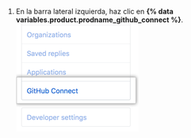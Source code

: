 1. En la barra lateral izquierda, haz clic en **{% data variables.product.prodname_github_connect %}**. ![Pestaña de GitHub Connect en la barra lateral de la configuración de usuario](/assets/images/help/settings/github-connect-tab-user-settings.png)
